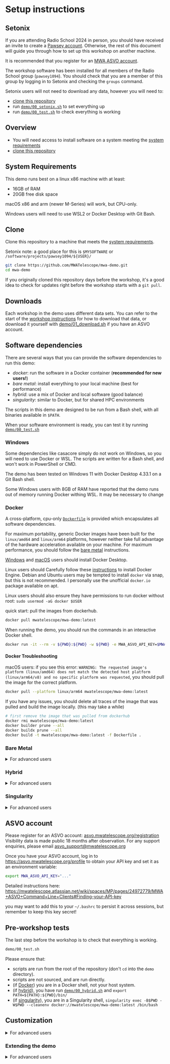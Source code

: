 # Setup instructions

## Setonix

If you are attending Radio School 2024 in person, you should have received an invite to create a
[Pawsey account](https://docs.google.com/document/d/1oEcX8glqemYe73wuqpHCyfGUCSO3PFmYOgecsUzces8/edit#heading=h.lgs4oa3svljd). Otherwise, the rest of this document will guide you through how to set up this workshop on another machine.

It is recommended that you register for an [MWA ASVO account](#asvo-account).

The workshop software has been installed for all members of the Radio School group (`pawsey1094`). You should check that you are a member of this group by logging in to Setonix and checking the `groups` command.

Setonix users will not need to download any data, however you will need to:

- [clone this repository](#clone)
- run [`demo/00_setonix.sh`](demo/00_setonix.sh) to set everything up
- run [`demo/00_test.sh`](demo/00_test.sh) to check everything is working

## Overview

- You will need access to install software on a system meeting the [system requirements](#system-requirements)
- [clone this repository](#clone)

## System Requirements

This demo runs best on a linux x86 machine with at least:

- 16GB of RAM
- 20GB free disk space

macOS x86 and arm (newer M-Series) will work, but CPU-only.

Windows users will need to use WSL2 or Docker Desktop with Git Bash.

## Clone

Clone this repository to a machine that meets the [system requirements](#system-requirements).

Setonix note: a good place for this is `$MYSOFTWARE` or `/software/projects/pawsey1094/${USER}/`

```bash
git clone https://github.com/MWATelescope/mwa-demo.git
cd mwa-demo
```

If you originally cloned this repository days before the workshop, it's a good idea
to check for updates right before the workshop starts with a `git pull`.

## Downloads

Each workshop in the demo uses different data sets. You can refer to the start of the [workshop instructions](README.md#workshops) for how to download that data, or download it yourself with [demo/01_download.sh](demo/01_download.sh) if you have an ASVO account.

## Software dependencies

There are several ways that you can provide the software dependencies to run this demo:

- *docker*: run the software in a Docker container (**recommended for new users!**)
- *bare metal*: install everything to your local machine (best for performance)
- *hybrid*: use a mix of Docker and local software (good balance)
- *singularity*: similar to Docker, but for shared HPC environments

The scripts in this demo are designed to be run from a Bash shell, with all
binaries available in `$PATH`.

When your software environment is ready, you can test it by running [`demo/00_test.sh`](demo/00_test.sh)

### Windows

Some dependencies like casacore simply do not work on Windows, so you will need to use Docker or WSL.
The scripts are written for a Bash shell, and won't work in PowerShell or CMD.

The demo has been tested on Windows 11 with Docker Desktop 4.33.1 on a Git Bash shell.

Some Windows users with 8GB of RAM have reported that the demo runs out of memory
running Docker withing WSL. It may be necessary to change

### Docker

A cross-platform, cpu-only [`Dockerfile`](Dockerfile) is provided which encapsulates all software
dependencies.

For maximum portability, generic Docker images have been built for the `linux/amd64` and
`linux/arm64` platforms, however neither take full advantage of the hardware acceleration
available on your machine. For maximum performance, you should follow the [bare metal](#bare-metal)
instructions.

[Windows](https://docs.docker.com/desktop/install/windows-install/) and
[macOS](https://docs.docker.com/desktop/install/mac-install/) users should install Docker Desktop.

Linux users should Carefully follow these [instructions](https://docs.docker.com/engine/install/)
to install Docker Engine. Debian and Ubuntu users may be tempted to install `docker` via snap, but
this is not recommended. I personally use the unofficial `docker.io` package available on apt.

Linux users should also ensure they have permissions to run docker without root:
`sudo usermod -aG docker $USER`

quick start: pull the images from dockerhub.

```bash
docker pull mwatelescope/mwa-demo:latest
```

When running the demo, you should run the commands in an interactive Docker shell.

```bash
docker run -it --rm -v ${PWD}:${PWD} -w ${PWD} -e MWA_ASVO_API_KEY=$MWA_ASVO_API_KEY mwatelescope/mwa-demo:latest
```

#### Docker Troubleshooting

macOS users: if you see this error: `WARNING: The requested image's platform (linux/amd64) does not match the detected host platform (linux/arm64/v8) and no specific platform was requested`, you should pull the image for the correct platform.

```bash
docker pull --platform linux/arm64 mwatelescope/mwa-demo:latest
```

If you have any issues, you should delete all traces of the image that was pulled and build the image locally. (this may take a while)

```bash
# first remove the image that was pulled from dockerhub
docker rmi mwatelescope/mwa-demo:latest
docker builder prune --all
docker buildx prune --all
docker build -t mwatelescope/mwa-demo:latest -f Dockerfile .
```

### Bare Metal

<!-- markdownlint-disable MD033 -->
<details>
  <summary>For advanced users</summary>

For optimal performance, you should compile the following software dependencies directly on your
machine.

Advanced users can provide additional compiler flags during the build process to optimize for their specific CPU micro-architecture. e.g. `-march=native` for C/C++, or `-C target-cpu=native` for Rust.

The steps in the [Dockerfile](Dockerfile) may be a useful guide.

- python 3.11+ <https://www.python.org/downloads/>
  - pyvo <https://pyvo.readthedocs.io/en/latest/#installation>
  - mwalib `pip install mwalib` <https://mwatelescope.atlassian.net/wiki/spaces/MP/pages/348127236/mwalib>
  - ssins `pip install git+https://github.com/mwilensky768/SSINS.git` <https://github.com/mwilensky768/SSINS#installation>
  - mwa_qa `pip install git+https://github.com/d3v-null/mwa_qa.git@dev`
  - AegeanTools `pip install git+https://github.com/PaulHancock/Aegean.git` <https://aegeantools.rtfd.io/>
  - fits_warp `pip install psutil git+https://github.com/tjgalvin/fits_warp.git`
- jq <https://jqlang.github.io/jq/download/>
- AOFlagger <https://aoflagger.readthedocs.io/en/latest/installation.html>
- wsclean <https://wsclean.readthedocs.io/en/latest/installation.html>
  - recommended: EveryBeam <https://everybeam.readthedocs.io/en/latest/build-instructions.html>
  - recommended: IDG <https://idg.readthedocs.io/en/latest/build-instructions.html>
- rust <https://www.rust-lang.org/tools/install>
  - giant-squid <https://github.com/MWATelescope/giant-squid#installation>
  - Birli <https://github.com/MWATelescope/Birli#installation>
  - hyperdrive <https://mwatelescope.github.io/mwa_hyperdrive/installation/intro.html>

</details>

### Hybrid

<details>
  <summary>For advanced users</summary>

If you have some software dependencies installed locally, you can use Docker to run the rest.

This will create fake binaries in the `./bin` directory that just call Docker for any missing commands.

```bash
demo/00_hybrid.sh
export PATH=${PATH}:./bin/
```

This is probably bad practice for a production pipeline!

</details>

### Singularity

<details>
  <summary>For advanced users</summary>

Most HPC environments don't allow you to run Docker (for security reasons).
You can however run Docker images in Singularity.

```bash
singularity exec -B$PWD -B${outdir:-$PWD} -W$PWD --cleanenv docker://mwatelescope/mwa-demo:latest /bin/bash
```

</details>

## ASVO account

Please register for an ASVO account: [asvo.mwatelescope.org/registration](https://asvo.mwatelescope.org/registration)
Visibility data is made public 18 months after observation. For any support
enquiries, please email <asvo_support@mwatelescope.org>

Once you have your ASVO account, log in to <https://asvo.mwatelescope.org/profile>
to obtain your API key and set it as an environment variable:

```bash
export MWA_ASVO_API_KEY="..."
```

Detailed instructions here: <https://mwatelescope.atlassian.net/wiki/spaces/MP/pages/24972779/MWA+ASVO+Command+Line+Clients#Finding-your-API-key>

you may want to add this to your `~/.bashrc` to persist it
across sessions, but remember to keep this key secret!

## Pre-workshop tests

The last step before the workshop is to check that everything is working.

```bash
demo/00_test.sh
```

Please ensure that:

- scripts are run from the root of the repository (don't `cd` into the `demo` directory).
- scripts are not sourced, and are run directly.
- (if [Docker](#docker)) you are in a Docker shell, not your host system.
- (if [hybrid](#hybrid)), you have run [`demo/00_hybrid.sh`](demo/00_hybrid.sh) and `export PATH=${PATH}:${PWD}/bin/`
- (if [singularity](#singularity)), you are in a Singularity shell, `singularity exec -B$PWD -W$PWD --cleanenv docker://mwatelescope/mwa-demo:latest /bin/bash`

## Customization

<details>
  <summary>For advanced users</summary>

You may wish to customize some of the other parameters in [`demo/00_env.sh`](demo/00_env.sh), e.g.:

- `$outdir` the output directory, where files are written. If you're extending
  this demo with more observations, you may want to put the files in a directory
  with more space.
- `$srclist` the
  [calibration sourcelist](https://mwatelescope.github.io/mwa_hyperdrive/defs/source_lists.html).
  Fits catalogue support (not fully tested) is available in
  [this branch](https://github.com/MWATelescope/mwa_hyperdrive/tree/issue-27)
- `$MWA_BEAM_FILE` the
  [beam model](https://mwatelescope.github.io/mwa_hyperdrive/defs/beam.html)

See also: [Extending The Demo](#extending-the-demo) for additional instructions for customizing the
docker images.

</details>

### Extending the demo

<details>
  <summary>For advanced users</summary>

If you extend the `Dockerfile`, you may want to publish your modified image for
multiple platforms using `docker buildx`.

```bash
# quick start: pull the images from dockerhub.
docker pull mwatelescope/mwa-demo:latest # on macos or linux arm64 (Apple M series), add --platform linux/arm64

# if you have any issues, you can override the image with a fresh build on your local machine
# docker rmi mwatelescope/mwa-demo:latest
docker build -t mwatelescope/mwa-demo:latest -f Dockerfile .

# If you still encounter issues on macOS arm64 (Apple Silicon, M series),
# the same image is also available via Docker x86_64 emulation. Make sure to update
# your Docker Desktop to the latest version, as this features is relatively new.
docker pull --platform linux/amd64 mwatelescope/mwa-demo:latest
```

Here's how to customize and build the image for multiple platforms and push to dockerhub

```bash
# (optional) get your docker username
docker login
export DOCKER_USER=$(docker info | sed '/Username:/!d;s/.* //');
if [ -z $DOCKER_USER ]; then
  export DOCKER_CREDSTORE=docker-credential-$(jq -r .credsStore ~/.docker/config.json);
  export DOCKER_USER=$( $DOCKER_CREDSTORE list | jq -r ' . | to_entries[] | select( .key | contains("docker.io") ) | last(.value)' )
fi

# create a new builder instance if not already created
docker buildx create --driver=docker-container --name=multi --use

# build the image for multiple platforms.
# - (optional) use build args to specify software versions.
# - use --push instead to push to dockerhub
# - or use --load to load the image into the local docker daemon
export EVERYBEAM_BRANCH="v0.5.2"
export IDG_BRANCH="v1.2.0"
export WSCLEAN_BRANCH="v3.4"
export tag=${DOCKER_USER}/mwa-demo:everybeam${EVERYBEAM_BRANCH}-idg${IDG_BRANCH}-wsclean${WSCLEAN_BRANCH}
docker buildx build \
  -f Dockerfile \
  --platform linux/amd64,linux/arm64 \
  --build-arg="EVERYBEAM_BRANCH=${EVERYBEAM_BRANCH}" \
  --build-arg="IDG_BRANCH=${IDG_BRANCH}" \
  --build-arg="WSCLEAN_BRANCH=${WSCLEAN_BRANCH}" \
  -t $tag \
  --push \
  .

# DEV: docker buildx build --platform linux/amd64,linux/arm64 -t mwatelescope/mwa-demo:latest -f Dockerfile --push .
```

If you add extra raw files, you can add their checksums with

```bash
md5sum demo/data/*/raw/1*_2*fits | tee demo_data.md5sum
```

</details>
